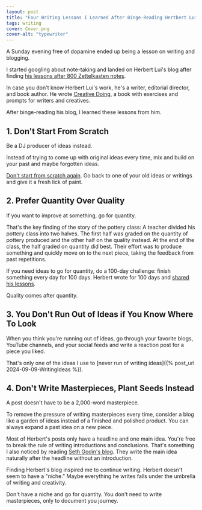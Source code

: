 ```yaml
---
layout: post
title: "Four Writing Lessons I Learned After Binge-Reading Hertbert Lui's Blog"
tags: writing
cover: Cover.png
cover-alt: "typewriter" 
---
```


A Sunday evening free of dopamine ended up being a lesson on writing and blogging.

I started googling about note-taking and landed on Herbert Lui's blog after finding [his lessons after 800 Zettelkasten notes](https://herbertlui.net/8-lessons-from-800-note-cards-in-the-zettelkasten/).

In case you don't know Herbert Lui's work, he's a writer, editorial director, and book author. He wrote [Creative Doing](https://www.holloway.com/b/creative-doing), a book with exercises and prompts for writers and creatives.

After binge-reading his blog, I learned these lessons from him.

## 1. Don't Start From Scratch

Be a DJ producer of ideas instead.

Instead of trying to come up with original ideas every time, mix and build on your past and maybe forgotten ideas.

[Don't start from scratch again](https://herbertlui.net/dont-start-from-scratch/). Go back to one of your old ideas or writings and give it a fresh lick of paint.

## 2. Prefer Quantity Over Quality

If you want to improve at something, go for quantity. 

That's the key finding of the story of the pottery class: A teacher divided his pottery class into two halves. The first half was graded on the quantity of pottery produced and the other half on the quality instead. At the end of the class, the half graded on quantity did best. Their effort was to produce something and quickly move on to the next piece, taking the feedback from past repetitions.

If you need ideas to go for quantity, do a 100-day challenge: finish something every day for 100 days. Herbert wrote for 100 days and [shared his lessons](https://herbertlui.net/writing-every-day/).

Quality comes after quantity.

## 3. You Don't Run Out of Ideas if You Know Where To Look

When you think you're running out of ideas, go through your favorite blogs, YouTube channels, and your social feeds and write a reaction post for a piece you liked.

That's only one of the ideas I use to [never run of writing ideas]({% post_url 2024-09-09-WritingIdeas %}).

## 4. Don't Write Masterpieces, Plant Seeds Instead

A post doesn't have to be a 2,000-word masterpiece.

To remove the pressure of writing masterpieces every time, consider a blog like a garden of ideas instead of a finished and polished product. You can always expand a past idea on a new piece.

Most of Herbert's posts only have a headline and one main idea. You're free to break the rule of writing introductions and conclusions. That's something I also noticed by reading [Seth Godin's blog](https://seths.blog/). They write the main idea naturally after the headline without an introduction.

Finding Herbert's blog inspired me to continue writing. Herbert doesn't seem to have a "niche." Maybe everything he writes falls under the umbrella of writing and creativity.

Don't have a niche and go for quantity. You don't need to write masterpieces, only to document you journey.